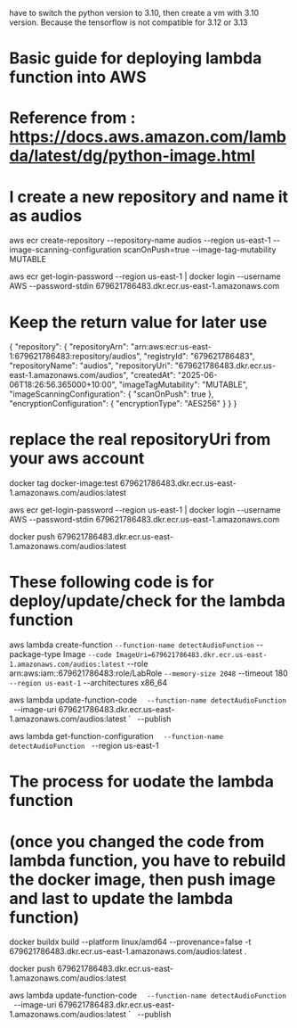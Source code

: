 <!-- TO TEST THE LOCAL TEST AUDIO FUNCTION -->
have to switch the python version to 3.10, then create a vm with 3.10 version. 
Because the tensorflow is not compatible for 3.12 or 3.13

<!-- deploy the lambda function though Elastic Container Registry -->
# Basic guide for deploying lambda function into AWS
# Reference from : https://docs.aws.amazon.com/lambda/latest/dg/python-image.html


# I create a new repository and name it as audios
<!-- create reporsity -->
aws ecr create-repository --repository-name audios --region us-east-1 --image-scanning-configuration scanOnPush=true --image-tag-mutability MUTABLE

<!--AWS ECR login -->
aws ecr get-login-password --region us-east-1 | docker login --username AWS --password-stdin 679621786483.dkr.ecr.us-east-1.amazonaws.com


# Keep the return value for later use
<!-- the return value paste here (From terminal) -->
{
    "repository": {
        "repositoryArn": "arn:aws:ecr:us-east-1:679621786483:repository/audios",
        "registryId": "679621786483",
        "repositoryName": "audios",
        "repositoryUri": "679621786483.dkr.ecr.us-east-1.amazonaws.com/audios",
        "createdAt": "2025-06-06T18:26:56.365000+10:00",
        "imageTagMutability": "MUTABLE",
        "imageScanningConfiguration": {
            "scanOnPush": true
        },
        "encryptionConfiguration": {
            "encryptionType": "AES256"
        }
    }
}

# replace the real repositoryUri from your aws account 
docker tag docker-image:test 679621786483.dkr.ecr.us-east-1.amazonaws.com/audios:latest


<!-- AWS ECR Login -->
aws ecr get-login-password --region us-east-1 | docker login --username AWS --password-stdin 679621786483.dkr.ecr.us-east-1.amazonaws.com

<!-- push image -->
docker push 679621786483.dkr.ecr.us-east-1.amazonaws.com/audios:latest



# These following code is for deploy/update/check for the lambda function
<!-- deploy function -->
aws lambda create-function `
  --function-name detectAudioFunction `
  --package-type Image `
  --code ImageUri=679621786483.dkr.ecr.us-east-1.amazonaws.com/audios:latest `
  --role arn:aws:iam::679621786483:role/LabRole `
  --memory-size 2048 `
  --timeout 180 `
  --region us-east-1 `
  --architectures x86_64

<!-- update lambda -->
aws lambda update-function-code `
  --function-name detectAudioFunction `
  --image-uri 679621786483.dkr.ecr.us-east-1.amazonaws.com/audios:latest `
  --publish

<!-- checking the updated lambda function is ready or not -->
aws lambda get-function-configuration `
  --function-name detectAudioFunction `
  --region us-east-1


# The process for uodate the lambda function 
# (once you changed the code from lambda function, you have to rebuild the docker image, then push image and last to update the lambda function)
<!-- docker build -->
docker buildx build --platform linux/amd64 --provenance=false -t 679621786483.dkr.ecr.us-east-1.amazonaws.com/audios:latest .

<!-- docker push -->
docker push 679621786483.dkr.ecr.us-east-1.amazonaws.com/audios:latest

<!-- update lambda -->
aws lambda update-function-code `
  --function-name detectAudioFunction `
  --image-uri 679621786483.dkr.ecr.us-east-1.amazonaws.com/audios:latest `
  --publish
